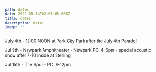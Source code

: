 ```yaml
---
path: dates
date: 2021-05-14T02:01:05.008Z
title: dates
description: dates
image: ""
---
```

July 4th - 12:00 NOON at Park City Park after the July 4th Parade!

Jul 9th - Newpark Amphitheater - Newpark PC .4-6pm - special acoustic show after 7-10 inside at Sterling

Jul 15th - The Spur - PC .9-12pm